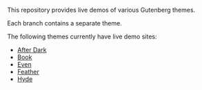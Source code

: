 This repository provides live demos of various Gutenberg themes.

Each branch contains a separate theme.

The following themes currently have live demo sites:
 *  [After Dark](https://after-dark--gutenberg-theme-demo.netlify.com/)
 *  [Book](https://book--gutenberg-theme-demo.netlify.com/)
 *  [Even](https://even--gutenberg-theme-demo.netlify.com/)
 *  [Feather](https://feather--gutenberg-theme-demo.netlify.com/)
 *  [Hyde](https://hyde--gutenberg-theme-demo.netlify.com/)
